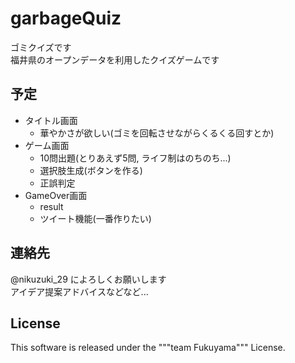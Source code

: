 # garbageQuiz
  ゴミクイズです  
  福井県のオープンデータを利用したクイズゲームです

## 予定
* タイトル画面
  - 華やかさが欲しい(ゴミを回転させながらくるくる回すとか)
* ゲーム画面
  - 10問出題(とりあえず5問, ライフ制はのちのち...)
  - 選択肢生成(ボタンを作る)
  - 正誤判定
* GameOver画面
  - result
  - ツイート機能(一番作りたい)

## 連絡先
@nikuzuki_29 によろしくお願いします  
アイデア提案アドバイスなどなど...

## License
This software is released under the """team Fukuyama""" License.
